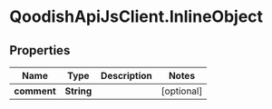 # QoodishApiJsClient.InlineObject

## Properties

Name | Type | Description | Notes
------------ | ------------- | ------------- | -------------
**comment** | **String** |  | [optional] 


